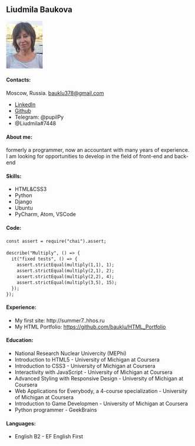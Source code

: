 ## Liudmila Baukova 
![Me](profile2.jpg)

#### Contacts:
Moscow, Russia. bauklu378@gmail.com
* [LinkedIn](https://linkedin.com/in/bauklu-0687b8b1)
* [Github](https://twitter.com/7AZdDfGB)
* Telegram: @pupilPy
* @Liudmila#7448


#### About me: 
formerly a programmer, now an accountant with many years of experience. 
I am looking for opportunities to develop in the field of front-end and back-end

#### Skills:
* HTML&CSS3
* Python
* Django
* Ubuntu
* PyCharm, Atom, VSCode

#### Code:
```
const assert = require("chai").assert;

describe("Multiply", () => {
  it("fixed tests", () => {
    assert.strictEqual(multiply(1,1), 1);
    assert.strictEqual(multiply(2,1), 2);
    assert.strictEqual(multiply(2,2), 4);
    assert.strictEqual(multiply(3,5), 15);   
  });
});
```
#### Experience:
* My first site:    http://summer7..hhos.ru
* My HTML Portfolio:    https://github.com/bauklu/HTML_Portfolio

#### Education:
* National Research Nuclear Univercity (MEPhi)
* Introduction to HTML5 - University of Michigan at Coursera
* Introduction to CSS3 - University of Michigan at Coursera
* Interactivity with JavaScript - University of Michigan at Coursera
* Advanced Styling with Responsive Design - University of Michigan at Coursera
* Web Applications for Everybody, a 4-course specialization - University of Michigan at Coursera
* Introduction to Game Developmen - University of Michigan at Coursera
* Python programmer - GeekBrains

#### Languages:
* English B2 - EF English First
